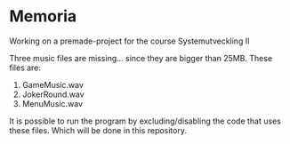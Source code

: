 # Memoria
Working on a premade-project for the course Systemutveckling II

Three music files are missing... since they are bigger than 25MB. These files are:

1. GameMusic.wav
2. JokerRound.wav
3. MenuMusic.wav

It is possible to run the program by excluding/disabling the code that uses these files. Which will be done in this repository.
